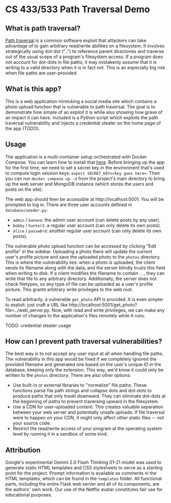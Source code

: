 # CS 433/533 Path Traversal Demo
## What is path traversal?
[Path traversal](https://owasp.org/www-community/attacks/Path_Traversal) is a common software exploit that attackers can
take advantage of to gain arbitrary read/write abilities on a filesystem. It involves strategically using dot-dot ("..")
to reference parent directories and traverse out of the usual scope of a program's filesystem access. If a program does 
not account for dot-dots in file paths, it may mistakenly assume that it is writing to a valid directory when it is in 
fact not. This is an especially big risk when file paths are user-provided.

## What is this app?
This is a web application mimicking a social media site which contains a photo upload function that is vulnerable to
path traversal. The goal is to demonstrate how simple of an exploit it is while also showing how grave of an impact it
can have. Included is a Python script which exploits the path traversal vulnerability and injects a credential stealer 
on the home page of the app (TODO).

## Usage
The application is a multi-container setup orchestrated with Docker Compose. You can learn how to install that 
[here](https://docs.docker.com/compose/install/). Before bringing up the app for the first time, we need to set a secret
key in the environment that's used to compute login session keys: `export SECRET_KEY=<key goes here>`. Then you can run 
`docker compose up -d` from the project's main directory to bring up the web server and MongoDB instance (which stores 
the users and posts on the site).

The web app should then be accessible at http://localhost:5001. You will be prompted to log in. There are three user
accounts defined in `database/seeder.py`:
- `admin` / `banana`: the admin user account (can delete posts by any user).
- `bobby` / `hunter2`: a regular user account (can only delete its own posts).
- `alice` / `passw0rd`: another regular user account (can only delete its own posts).

The vulnerable photo upload function can be accessed by clicking "Edit profile" in the sidebar. Uploading a photo there
will update the current user's profile picture and save the uploaded photo to the `photos` directory. This is where the
vulnerability lies: when a photo is uploaded, the client sends its filename along with the data, and the server blindly
trusts this field when writing to disk. If a client modifies the filename to contain `..`, they can write that file to
any arbitrary directory. Additionally, the server does not check filetypes, so any type of file can be uploaded as a 
user's profile picture. This grants arbitrary write privileges to the web root.

To read arbitrarily, a vulnerable `get_photo` API is provided. It is even simpler to exploit: just craft a URL like 
http://localhost:5001/get_photo?file=../web_server.py. Now, with read and write privileges, we can make any number of 
changes to the application's files remotely while it runs.

TODO: credential stealer usage

## How can I prevent path traversal vulnerabilities?
The best way is to not accept any user input at all when handling file paths. The vulnerability in this app would be
fixed if we completely ignored the provided filename and generated one based on the user's unique ID in the database,
keeping only the extension. This way, we'd know it could only be written to the `photos` directory. There are also other
options:
- Use built-in or external libraries to "normalize" file paths. These functions parse file path strings and collapse 
dots and dot-dots to produce paths that only travel downward. They can eliminate dot-dots at the beginning of paths to
prevent traversing upward in the filesystem.
- Use a CDN for user-uploaded content. This creates valuable separation between your web server and potentially unsafe
uploads. If file traversal were to happen on your CDN, it might only affect other static files -- not your source code.
- Restrict the read/write access of your program at the operating system level by running it in a sandbox of some kind.

## Attribution
Google's experimental Gemini 2.0 Flash Thinking 01-21 model was used to generate static HTML templates and CSS 
stylesheets to serve as a starting point for the project. Prompt information is available as comments in the HTML
templates, which can be found in the `templates` folder. All functional parts, including the entire Flask web server and
all of its components, are the authors' own work. Our use of the Netflix avatar constitutes fair use for educational
purposes.